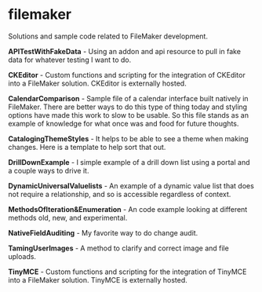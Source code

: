 # filemaker
 Solutions and sample code related to FileMaker development.


 **APITestWithFakeData** - Using an addon and api resource to pull in fake data for whatever testing I want to do.

 **CKEditor** - Custom functions and scripting for the integration of CKEditor into a FileMaker solution.  CKEditor is externally hosted.

 **CalendarComparison** - Sample file of a calendar interface built natively in FileMaker.  There are better ways to do this type of thing today and styling options have made this work to slow to be usable.  So this file stands as an example of knowledge for what once was and food for future thoughts.

 **CatalogingThemeStyles** - It helps to be able to see a theme when making changes.  Here is a template to help sort that out.

 **DrillDownExample** - I simple example of a drill down list using a portal and a couple ways to drive it.

 **DynamicUniversalValuelists** - An example of a dynamic value list that does not require a relationship, and so is accessible regardless of context.

 **MethodsOfIteration&Enumeration** - An code example looking at different methods old, new, and experimental.

 **NativeFieldAuditing** - My favorite way to do change audit.

 **TamingUserImages** - A method to clarify and correct image and file uploads.

 **TinyMCE** - Custom functions and scripting for the integration of TinyMCE into a FileMaker solution.  TinyMCE is externally hosted.